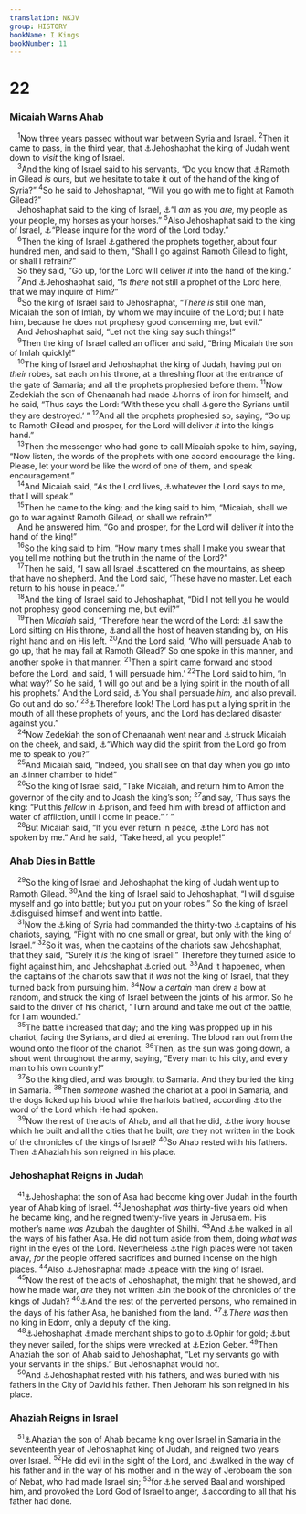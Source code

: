 ```yaml
---
translation: NKJV
group: HISTORY
bookName: I Kings 
bookNumber: 11
---
```


<div class="title"><h1>22</h1><h3>Micaiah Warns Ahab</h3></div>
<span class="verse 1vua_22_1"> <sup>1</sup>Now three years passed without war between Syria and Israel. </span>
<span class="verse 1vua_22_2"><sup>2</sup>Then it came to pass, in the third year, that <a data-toggle="tooltip" data-placement="bottom" title="1 Kin. 15:24; 2 Chr. 18:2">⚓</a>Jehoshaphat the king of Judah went down to <i>visit</i> the king of Israel.<br/></span>
<span class="verse 1vua_22_3"> <sup>3</sup>And the king of Israel said to his servants, “Do you know that <a data-toggle="tooltip" data-placement="bottom" title="Deut. 4:43; Josh. 21:38; 1 Kin. 4:13">⚓</a>Ramoth in Gilead <i>is</i> ours, but we hesitate to take it out of the hand of the king of Syria?” </span>
<span class="verse 1vua_22_4"><sup>4</sup>So he said to Jehoshaphat, “Will you go with me to fight at Ramoth Gilead?”<br/> Jehoshaphat said to the king of Israel, <a data-toggle="tooltip" data-placement="bottom" title="2 Kin. 3:7">⚓</a>“I <i>am</i> as you <i>are,</i> my people as your people, my horses as your horses.” </span>
<span class="verse 1vua_22_5"><sup>5</sup>Also Jehoshaphat said to the king of Israel, <a data-toggle="tooltip" data-placement="bottom" title="2 Kin. 3:11">⚓</a>“Please inquire for the word of the Lord today.”<br/></span>
<span class="verse 1vua_22_6"> <sup>6</sup>Then the king of Israel <a data-toggle="tooltip" data-placement="bottom" title="1 Kin. 18:19">⚓</a>gathered the prophets together, about four hundred men, and said to them, “Shall I go against Ramoth Gilead to fight, or shall I refrain?”<br/> So they said, “Go up, for the Lord will deliver <i>it</i> into the hand of the king.”<br/></span>
<span class="verse 1vua_22_7"> <sup>7</sup>And <a data-toggle="tooltip" data-placement="bottom" title="2 Kin. 3:11">⚓</a>Jehoshaphat said, “<i>Is</i> <i>there</i> not still a prophet of the Lord here, that we may inquire of Him?”<br/></span>
<span class="verse 1vua_22_8"> <sup>8</sup>So the king of Israel said to Jehoshaphat, “<i>There</i> <i>is</i> still one man, Micaiah the son of Imlah, by whom we may inquire of the Lord; but I hate him, because he does not prophesy good concerning me, but evil.”<br/> And Jehoshaphat said, “Let not the king say such things!”<br/></span>
<span class="verse 1vua_22_9"> <sup>9</sup>Then the king of Israel called an officer and said, “Bring Micaiah the son of Imlah quickly!”<br/></span>
<span class="verse 1vua_22_10"> <sup>10</sup>The king of Israel and Jehoshaphat the king of Judah, having put on <i>their</i> robes, sat each on his throne, at a threshing floor at the entrance of the gate of Samaria; and all the prophets prophesied before them. </span>
<span class="verse 1vua_22_11"><sup>11</sup>Now Zedekiah the son of Chenaanah had made <a data-toggle="tooltip" data-placement="bottom" title="Zech. 1:18–21">⚓</a>horns of iron for himself; and he said, “Thus says the Lord: ‘With these you shall <a data-toggle="tooltip" data-placement="bottom" title="Deut. 33:17">⚓</a>gore the Syrians until they are destroyed.’ ” </span>
<span class="verse 1vua_22_12"><sup>12</sup>And all the prophets prophesied so, saying, “Go up to Ramoth Gilead and prosper, for the Lord will deliver <i>it</i> into the king’s hand.”<br/></span>
<span class="verse 1vua_22_13"> <sup>13</sup>Then the messenger who had gone to call Micaiah spoke to him, saying, “Now listen, the words of the prophets with one accord encourage the king. Please, let your word be like the word of one of them, and speak encouragement.”<br/></span>
<span class="verse 1vua_22_14"> <sup>14</sup>And Micaiah said, “<i>As</i> the Lord lives, <a data-toggle="tooltip" data-placement="bottom" title="Num. 22:38; 24:13">⚓</a>whatever the Lord says to me, that I will speak.”<br/></span>
<span class="verse 1vua_22_15"> <sup>15</sup>Then he came to the king; and the king said to him, “Micaiah, shall we go to war against Ramoth Gilead, or shall we refrain?”<br/> And he answered him, “Go and prosper, for the Lord will deliver <i>it</i> into the hand of the king!”<br/></span>
<span class="verse 1vua_22_16"> <sup>16</sup>So the king said to him, “How many times shall I make you swear that you tell me nothing but the truth in the name of the Lord?”<br/></span>
<span class="verse 1vua_22_17"> <sup>17</sup>Then he said, “I saw all Israel <a data-toggle="tooltip" data-placement="bottom" title="Num. 27:17; 1 Kin. 22:34–36; 2 Chr. 18:16; Matt. 9:36; Mark 6:34">⚓</a>scattered on the mountains, as sheep that have no shepherd. And the Lord said, ‘These have no master. Let each return to his house in peace.’ ”<br/></span>
<span class="verse 1vua_22_18"> <sup>18</sup>And the king of Israel said to Jehoshaphat, “Did I not tell you he would not prophesy good concerning me, but evil?”<br/></span>
<span class="verse 1vua_22_19"> <sup>19</sup>Then <i>Micaiah</i> said, “Therefore hear the word of the Lord: <a data-toggle="tooltip" data-placement="bottom" title="Is. 6:1; Ezek. 1:26–28; Dan. 7:9">⚓</a>I saw the Lord sitting on His throne, <a data-toggle="tooltip" data-placement="bottom" title="Job 1:6; 2:1; Ps. 103:20; Dan. 7:10; Zech. 1:10; (Matt. 18:10; Heb. 1:7, 14)">⚓</a>and all the host of heaven standing by, on His right hand and on His left. </span>
<span class="verse 1vua_22_20"><sup>20</sup>And the Lord said, ‘Who will persuade Ahab to go up, that he may fall at Ramoth Gilead?’ So one spoke in this manner, and another spoke in that manner. </span>
<span class="verse 1vua_22_21"><sup>21</sup>Then a spirit came forward and stood before the Lord, and said, ‘I will persuade him.’ </span>
<span class="verse 1vua_22_22"><sup>22</sup>The Lord said to him, ‘In what way?’ So he said, ‘I will go out and be a lying spirit in the mouth of all his prophets.’ And the Lord said, <a data-toggle="tooltip" data-placement="bottom" title="Judg. 9:23; 1 Sam. 16:14; 18:10; 19:9; Job 12:16; (Ezek. 14:9; 2 Thess. 2:11)">⚓</a>‘You shall persuade <i>him,</i> and also prevail. Go out and do so.’ </span>
<span class="verse 1vua_22_23"><sup>23</sup><a data-toggle="tooltip" data-placement="bottom" title="(Ezek. 14:9)">⚓</a>Therefore look! The Lord has put a lying spirit in the mouth of all these prophets of yours, and the Lord has declared disaster against you.”<br/></span>
<span class="verse 1vua_22_24"> <sup>24</sup>Now Zedekiah the son of Chenaanah went near and <a data-toggle="tooltip" data-placement="bottom" title="Jer. 20:2">⚓</a>struck Micaiah on the cheek, and said, <a data-toggle="tooltip" data-placement="bottom" title="2 Chr. 18:23">⚓</a>“Which way did the spirit from the Lord go from me to speak to you?”<br/></span>
<span class="verse 1vua_22_25"> <sup>25</sup>And Micaiah said, “Indeed, you shall see on that day when you go into an <a data-toggle="tooltip" data-placement="bottom" title="1 Kin. 20:30">⚓</a>inner chamber to hide!”<br/></span>
<span class="verse 1vua_22_26"> <sup>26</sup>So the king of Israel said, “Take Micaiah, and return him to Amon the governor of the city and to Joash the king’s son; </span>
<span class="verse 1vua_22_27"><sup>27</sup>and say, ‘Thus says the king: “Put this <i>fellow</i> in <a data-toggle="tooltip" data-placement="bottom" title="2 Chr. 16:10; 18:25–27">⚓</a>prison, and feed him with bread of affliction and water of affliction, until I come in peace.” ’ ”<br/></span>
<span class="verse 1vua_22_28"> <sup>28</sup>But Micaiah said, “If you ever return in peace, <a data-toggle="tooltip" data-placement="bottom" title="Num. 16:29; Deut. 18:20–22">⚓</a>the Lord has not spoken by me.” And he said, “Take heed, all you people!”<br/></span>
<div class="title"><h3>Ahab Dies in Battle</h3></div>
<span class="verse 1vua_22_29"> <sup>29</sup>So the king of Israel and Jehoshaphat the king of Judah went up to Ramoth Gilead. </span>
<span class="verse 1vua_22_30"><sup>30</sup>And the king of Israel said to Jehoshaphat, “I will disguise myself and go into battle; but you put on your robes.” So the king of Israel <a data-toggle="tooltip" data-placement="bottom" title="2 Chr. 35:22">⚓</a>disguised himself and went into battle.<br/></span>
<span class="verse 1vua_22_31"> <sup>31</sup>Now the <a data-toggle="tooltip" data-placement="bottom" title="1 Kin. 20:1">⚓</a>king of Syria had commanded the thirty-two <a data-toggle="tooltip" data-placement="bottom" title="1 Kin. 20:24; 2 Chr. 18:30">⚓</a>captains of his chariots, saying, “Fight with no one small or great, but only with the king of Israel.” </span>
<span class="verse 1vua_22_32"><sup>32</sup>So it was, when the captains of the chariots saw Jehoshaphat, that they said, “Surely it <i>is</i> the king of Israel!” Therefore they turned aside to fight against him, and Jehoshaphat <a data-toggle="tooltip" data-placement="bottom" title="2 Chr. 18:31">⚓</a>cried out. </span>
<span class="verse 1vua_22_33"><sup>33</sup>And it happened, when the captains of the chariots saw that it <i>was</i> not the king of Israel, that they turned back from pursuing him. </span>
<span class="verse 1vua_22_34"><sup>34</sup>Now a <i>certain</i> man drew a bow at random, and struck the king of Israel between the joints of his armor. So he said to the driver of his chariot, “Turn around and take me out of the battle, for I am wounded.”<br/></span>
<span class="verse 1vua_22_35"> <sup>35</sup>The battle increased that day; and the king was propped up in his chariot, facing the Syrians, and died at evening. The blood ran out from the wound onto the floor of the chariot. </span>
<span class="verse 1vua_22_36"><sup>36</sup>Then, as the sun was going down, a shout went throughout the army, saying, “Every man to his city, and every man to his own country!”<br/></span>
<span class="verse 1vua_22_37"> <sup>37</sup>So the king died, and was brought to Samaria. And they buried the king in Samaria. </span>
<span class="verse 1vua_22_38"><sup>38</sup>Then <i>someone</i> washed the chariot at a pool in Samaria, and the dogs licked up his blood while the harlots bathed, according <a data-toggle="tooltip" data-placement="bottom" title="1 Kin. 21:19">⚓</a>to the word of the Lord which He had spoken.<br/></span>
<span class="verse 1vua_22_39"> <sup>39</sup>Now the rest of the acts of Ahab, and all that he did, <a data-toggle="tooltip" data-placement="bottom" title="Ps. 45:8; Amos 3:15">⚓</a>the ivory house which he built and all the cities that he built, <i>are</i> they not written in the book of the chronicles of the kings of Israel? </span>
<span class="verse 1vua_22_40"><sup>40</sup>So Ahab rested with his fathers. Then <a data-toggle="tooltip" data-placement="bottom" title="2 Kin. 1:2, 18">⚓</a>Ahaziah his son reigned in his place.<br/></span>
<div class="title"><h3>Jehoshaphat Reigns in Judah</h3></div>
<span class="verse 1vua_22_41"> <sup>41</sup><a data-toggle="tooltip" data-placement="bottom" title="2 Chr. 20:31">⚓</a>Jehoshaphat the son of Asa had become king over Judah in the fourth year of Ahab king of Israel. </span>
<span class="verse 1vua_22_42"><sup>42</sup>Jehoshaphat <i>was</i> thirty-five years old when he became king, and he reigned twenty-five years in Jerusalem. His mother’s name <i>was</i> Azubah the daughter of Shilhi. </span>
<span class="verse 1vua_22_43"><sup>43</sup>And <a data-toggle="tooltip" data-placement="bottom" title="2 Chr. 17:3; 20:32, 33">⚓</a>he walked in all the ways of his father Asa. He did not turn aside from them, doing <i>what</i> <i>was</i> right in the eyes of the Lord. Nevertheless <a data-toggle="tooltip" data-placement="bottom" title="1 Kin. 14:23; 15:14; 2 Kin. 12:3">⚓</a>the high places were not taken away, <i>for</i> the people offered sacrifices and burned incense on the high places. </span>
<span class="verse 1vua_22_44"><sup>44</sup>Also <a data-toggle="tooltip" data-placement="bottom" title="2 Chr. 19:2">⚓</a>Jehoshaphat made <a data-toggle="tooltip" data-placement="bottom" title="2 Chr. 18:1">⚓</a>peace with the king of Israel.<br/></span>
<span class="verse 1vua_22_45"> <sup>45</sup>Now the rest of the acts of Jehoshaphat, the might that he showed, and how he made war, <i>are</i> they not written <a data-toggle="tooltip" data-placement="bottom" title="2 Chr. 20:34">⚓</a>in the book of the chronicles of the kings of Judah? </span>
<span class="verse 1vua_22_46"><sup>46</sup><a data-toggle="tooltip" data-placement="bottom" title="Gen. 19:5; Deut. 23:17; 1 Kin. 14:24; 15:12; 2 Kin. 23:7; Jude 7">⚓</a>And the rest of the perverted persons, who remained in the days of his father Asa, he banished from the land. </span>
<span class="verse 1vua_22_47"><sup>47</sup><a data-toggle="tooltip" data-placement="bottom" title="2 Sam. 8:14; 2 Kin. 3:9; 8:20">⚓</a><i>There</i> <i>was</i> then no king in Edom, only a deputy of the king.<br/></span>
<span class="verse 1vua_22_48"> <sup>48</sup><a data-toggle="tooltip" data-placement="bottom" title="2 Chr. 20:35–37">⚓</a>Jehoshaphat <a data-toggle="tooltip" data-placement="bottom" title="1 Kin. 10:22">⚓</a>made merchant ships to go to <a data-toggle="tooltip" data-placement="bottom" title="1 Kin. 9:28">⚓</a>Ophir for gold; <a data-toggle="tooltip" data-placement="bottom" title="2 Chr. 20:37">⚓</a>but they never sailed, for the ships were wrecked at <a data-toggle="tooltip" data-placement="bottom" title="1 Kin. 9:26">⚓</a>Ezion Geber. </span>
<span class="verse 1vua_22_49"><sup>49</sup>Then Ahaziah the son of Ahab said to Jehoshaphat, “Let my servants go with your servants in the ships.” But Jehoshaphat would not.<br/></span>
<span class="verse 1vua_22_50"> <sup>50</sup>And <a data-toggle="tooltip" data-placement="bottom" title="2 Chr. 21:1">⚓</a>Jehoshaphat rested with his fathers, and was buried with his fathers in the City of David his father. Then Jehoram his son reigned in his place.<br/></span>
<div class="title"><h3>Ahaziah Reigns in Israel</h3></div>
<span class="verse 1vua_22_51"> <sup>51</sup><a data-toggle="tooltip" data-placement="bottom" title="1 Kin. 22:40">⚓</a>Ahaziah the son of Ahab became king over Israel in Samaria in the seventeenth year of Jehoshaphat king of Judah, and reigned two years over Israel. </span>
<span class="verse 1vua_22_52"><sup>52</sup>He did evil in the sight of the Lord, and <a data-toggle="tooltip" data-placement="bottom" title="1 Kin. 15:26; 21:25">⚓</a>walked in the way of his father and in the way of his mother and in the way of Jeroboam the son of Nebat, who had made Israel sin; </span>
<span class="verse 1vua_22_53"><sup>53</sup>for <a data-toggle="tooltip" data-placement="bottom" title="Judg. 2:11">⚓</a>he served Baal and worshiped him, and provoked the Lord God of Israel to anger, <a data-toggle="tooltip" data-placement="bottom" title="1 Kin. 16:30–32">⚓</a>according to all that his father had done.<br/></span>
